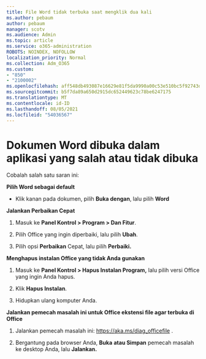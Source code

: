```yaml
---
title: File Word tidak terbuka saat mengklik dua kali
ms.author: pebaum
author: pebaum
manager: scotv
ms.audience: Admin
ms.topic: article
ms.service: o365-administration
ROBOTS: NOINDEX, NOFOLLOW
localization_priority: Normal
ms.collection: Adm_O365
ms.custom:
- "850"
- "2100002"
ms.openlocfilehash: aff548db493087e16629e81f5da9990a00c53e510bc5f92743dee393956d9c1c
ms.sourcegitcommit: b5f7da89a650d2915dc652449623c78be6247175
ms.translationtype: MT
ms.contentlocale: id-ID
ms.lasthandoff: 08/05/2021
ms.locfileid: "54036567"
---
```

# <a name="word-document-opened-in-the-wrong-app-or-didnt-open"></a>Dokumen Word dibuka dalam aplikasi yang salah atau tidak dibuka

Cobalah salah satu saran ini:

**Pilih Word sebagai default**

- Klik kanan pada dokumen, pilih **Buka dengan**, lalu pilih **Word**

**Jalankan Perbaikan Cepat**

1. Masuk ke **Panel Kontrol > Program > Dan Fitur**.

2. Pilih Office yang ingin diperbaiki, lalu pilih **Ubah**.

3. Pilih opsi **Perbaikan** Cepat, lalu pilih **Perbaiki.**

**Menghapus instalan Office yang tidak Anda gunakan**

1. Masuk ke **Panel Kontrol > Hapus Instalan Program,** lalu pilih versi Office yang ingin Anda hapus.

2. Klik **Hapus Instalan**.

3. Hidupkan ulang komputer Anda.

**Jalankan pemecah masalah ini untuk Office ekstensi file agar terbuka di Office**

1. Jalankan pemecah masalah ini: https://aka.ms/diag_officefile .

2. Bergantung pada browser Anda, **Buka** **atau Simpan** pemecah masalah ke desktop Anda, lalu **Jalankan.**
